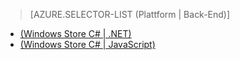 ﻿> [AZURE.SELECTOR-LIST (Plattform | Back-End)]
- [(Windows Store C# | .NET)](/de-de/documentation/articles/mobile-services-dotnet-backend-windows-store-dotnet-aad-graph-info/)
- [(Windows Store C# | JavaScript)](/de-de/documentation/articles/mobile-services-javascript-backend-windows-store-dotnet-aad-graph-info/)
